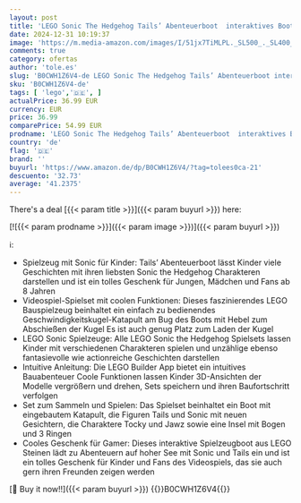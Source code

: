 ```yaml
---
layout: post
title: 'LEGO Sonic The Hedgehog Tails’ Abenteuerboot  interaktives Boot-Spielzeug mit Videospiel-Charakteren und Wasserski  Geschenk für Jungen  Mädchen und Gamer ab 8 Jahren 76997'
date: 2024-12-31 10:19:37
image: 'https://m.media-amazon.com/images/I/51jx7TiMLPL._SL500_._SL400_.jpg'
comments: true
category: ofertas
author: 'tole.es'
slug: 'B0CWH1Z6V4-de LEGO Sonic The Hedgehog Tails’ Abenteuerboot interaktives...'
sku: 'B0CWH1Z6V4-de'
tags: [ 'lego','🇩🇪', ]
actualPrice: 36.99 EUR
currency: EUR
price: 36.99
comparePrice: 54.99 EUR
prodname: 'LEGO Sonic The Hedgehog Tails’ Abenteuerboot  interaktives Boot-Spielzeug mit Videospiel-Charakteren und Wasserski  Geschenk für Jungen  Mädchen und Gamer ab 8 Jahren 76997'
country: 'de'
flag: '🇩🇪'
brand: ''
buyurl: 'https://www.amazon.de/dp/B0CWH1Z6V4/?tag=tolees0ca-21'
descuento: '32.73'
average: '41.2375'
---
```


There's a deal [{{< param title >}}]({{< param buyurl >}})  here:

[![{{< param prodname >}}]({{< param image >}})]({{< param buyurl >}})

ℹ️:

- Spielzeug mit Sonic für Kinder: Tails’ Abenteuerboot lässt Kinder viele Geschichten mit ihren liebsten Sonic the Hedgehog Charakteren darstellen und ist ein tolles Geschenk für Jungen, Mädchen und Fans ab 8 Jahren
- Videospiel-Spielset mit coolen Funktionen: Dieses faszinierendes LEGO Bauspielzeug beinhaltet ein einfach zu bedienendes Geschwindigkeitskugel-Katapult am Bug des Boots mit Hebel zum Abschießen der Kugel Es ist auch genug Platz zum Laden der Kugel
- LEGO Sonic Spielzeuge: Alle LEGO Sonic the Hedgehog Spielsets lassen Kinder mit verschiedenen Charakteren spielen und unzählige ebenso fantasievolle wie actionreiche Geschichten darstellen
- Intuitive Anleitung: Die LEGO Builder App bietet ein intuitives Bauabenteuer Coole Funktionen lassen Kinder 3D-Ansichten der Modelle vergrößern und drehen, Sets speichern und ihren Baufortschritt verfolgen
- Set zum Sammeln und Spielen: Das Spielset beinhaltet ein Boot mit eingebautem Katapult, die Figuren Tails und Sonic mit neuen Gesichtern, die Charaktere Tocky und Jawz sowie eine Insel mit Bogen und 3 Ringen
- Cooles Geschenk für Gamer: Dieses interaktive Spielzeugboot aus LEGO Steinen lädt zu Abenteuern auf hoher See mit Sonic und Tails ein und ist ein tolles Geschenk für Kinder und Fans des Videospiels, das sie auch gern ihren Freunden zeigen werden

[🛒 Buy it now!!]({{< param buyurl >}})
{{<world>}}B0CWH1Z6V4{{</world>}}
